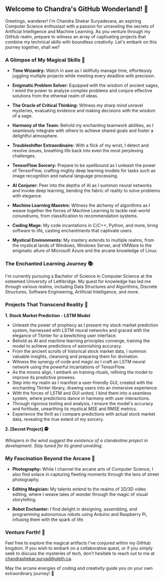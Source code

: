 ## Welcome to Chandra's GitHub Wonderland! 🎉

Greetings, wanderer! I'm Chandra Shekar Suryadevara, an aspiring Computer Science enthusiast with a passion for unraveling the secrets of Artificial Intelligence and Machine Learning. As you venture through my GitHub realm, prepare to witness an array of captivating projects that combine my technical skills with boundless creativity. Let's embark on this journey together, shall we?

### A Glimpse of My Magical Skills 🌟

- **Time Wizardry:** Watch in awe as I skillfully manage time, effortlessly juggling multiple projects while meeting every deadline with precision.

- **Enigmatic Problem Solver:** Equipped with the wisdom of ancient sages, I wield the power to analyze complex problems and conjure effective solutions from the ethereal realm of ideas.

- **The Oracle of Critical Thinking:** Witness my sharp mind unravel mysteries, evaluating evidence and making decisions with the wisdom of a sage.

- **Harmony of the Team:** Behold my enchanting teamwork abilities, as I seamlessly integrate with others to achieve shared goals and foster a delightful atmosphere.

- **Troubleshifter Extraordinaire:** With a flick of my wrist, I detect and resolve issues, breathing life back into even the most perplexing challenges.

- **TensorFlow Sorcery:** Prepare to be spellbound as I unleash the power of TensorFlow, crafting mighty deep learning models for tasks such as image recognition and natural language processing.

- **AI Conjurer:** Peer into the depths of AI as I summon neural networks and invoke deep learning, bending the fabric of reality to solve problems with elegance.

- **Machine Learning Maestro:** Witness the alchemy of algorithms as I weave together the forces of Machine Learning to tackle real-world conundrums, from classification to recommendation systems.

- **Coding Mage:** My code incantations in C/C++, Python, and more, bring software to life, casting enchantments that captivate users.

- **Mystical Environments:** My mastery extends to multiple realms, from the mystical lands of Windows, Windows Server, and VMWare to the enigmatic allure of Microsoft Azure and the arcane knowledge of Linux.

### The Enchanted Learning Journey 📚

I'm currently pursuing a Bachelor of Science in Computer Science at the esteemed University of Lethbridge. My quest for knowledge has led me through various realms, including Data Structures and Algorithms, Discrete Structures, Software Engineering, Artificial Intelligence, and more.

### Projects That Transcend Reality 🏰

**1. Stock Market Prediction - LSTM Model**

- Unleash the power of prophecy as I present my stock market prediction system, harnessed with LSTM neural networks and graced with the elegance of Tkinter for a bewitching user interface.
- Behold as AI and machine learning principles converge, training the model to achieve predictions of astonishing accuracy.
- From the ancient scrolls of historical stock market data, I summon valuable insights, cleansing and preparing them for divination.
- Witness the synergy of code and magic as I craft an LSTM neural network using the powerful incantations of TensorFlow.
- As the moons align, I embark on training rituals, refining the model to improve its predictive prowess.
- Step into my realm as I manifest a user-friendly GUI, created with the enchanting Tkinter library, drawing users into an immersive experience.
- With the forces of LSTM and GUI united, I bind them into a seamless system, where predictions dance in harmony with user interactions.
- Through rigorous testing and analysis, I ensure the model's accuracy and fortitude, unearthing its mystical MSE and RMSE metrics.
- Experience the thrill as I compare predictions with actual stock market data, revealing the true extent of my sorcery.
  
**2. [Secret Project] 🕵️**

_Whispers in the wind suggest the existence of a clandestine project in development. Stay tuned for its grand unveiling._

### My Fascination Beyond the Arcane 🔮

- **Photography:** While I channel the arcane arts of Computer Science, I also find solace in capturing fleeting moments through the lens of street photography.

- **Editing Magician:** My talents extend to the realms of 2D/3D video editing, where I weave tales of wonder through the magic of visual storytelling.

- **Robot Enchanter:** I find delight in designing, assembling, and programming autonomous robots using Arduino and Raspberry Pi, infusing them with the spark of life.

### Venture Forth! 🚀

Feel free to explore the magical artifacts I've conjured within my GitHub kingdom. If you wish to embark on a collaborative quest, or if you simply seek to discuss the mysteries of tech, don't hesitate to reach out to me at chandrashekar.suryad@uleth.ca.

May the arcane energies of coding and creativity guide you on your own extraordinary journey! 🌌
